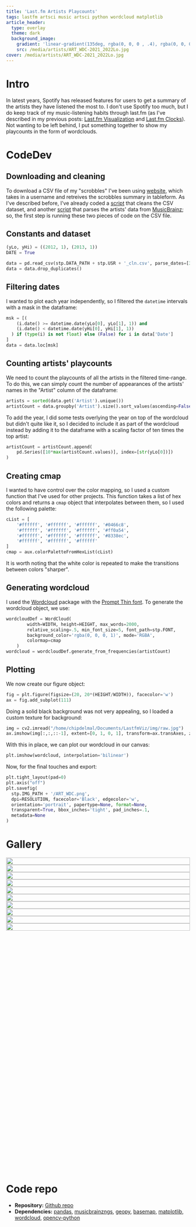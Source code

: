 ```yaml
---
title: 'Last.fm Artists Playcounts'
tags: lastfm artsci music artsci python wordcloud matplotlib
article_header:
  type: overlay
  theme: dark
  background_image:
    gradient: 'linear-gradient(135deg, rgba(0, 0, 0 , .4), rgba(0, 0, 0, .4))'
    src: /media/artists/ART_WDC-2021_2022Lo.jpg
cover: /media/artists/ART_WDC-2021_2022Lo.jpg
---
```


<!--more-->

# Intro

In latest years, Spotify has released features for users to get a summary of the artists they have listened the most to. I don't use Spotify too much, but I do keep track of my music-listening habits through last.fm (as I've described in my previous posts: [Last.fm Visualization](/artsci/2019-12-10-LastfmViz.html) and  [Last.fm Clocks](/artsci/2021-11-01-LastfmClocks.html)). Not wanting to be left behind, I put something together to show my playcounts in the form of wordclouds.

# CodeDev

## Downloading and cleaning

To download a CSV file of my "scrobbles" I've been using [website](https://benjaminbenben.com/lastfm-to-csv/), which takes in a username and retreives the scrobbles summary in tableform. As I've described before, I've already coded a [script](https://github.com/Chipdelmal/LastfmViz/blob/master/Lastfm_clean.py) that cleans the CSV dataset, and another [script](https://github.com/Chipdelmal/LastfmViz/blob/master/MusicBrainz_download.py) that parses the artists' data from [MusicBrainz](https://musicbrainz.org/); so, the first step is running these two pieces of code on the CSV file.

## Constants and dataset

```python
(yLo, yHi) = ((2012, 1), (2013, 1))
DATE = True
```

```python
data = pd.read_csv(stp.DATA_PATH + stp.USR + '_cln.csv', parse_dates=[3])
data = data.drop_duplicates()
```

## Filtering dates

I wanted to plot each year independently, so I filtered the `datetime` intervals with a mask in the dataframe:

```python
msk = [(
    (i.date() >= datetime.date(yLo[0], yLo[1], 1)) and 
    (i.date() < datetime.date(yHi[0], yHi[1], 1))
  ) if (type(i) is not float) else (False) for i in data['Date']
]
data = data.loc[msk]
```


## Counting artists' playcounts

We need to count the playcounts of all the artists in the filtered time-range. To do this, we can simply count the number of appearances of the artists' names in the "Artist" column of the dataframe:

```python
artists = sorted(data.get('Artist').unique())
artistCount = data.groupby('Artist').size().sort_values(ascending=False)
```

To add the year, I did some tests overlying the year on top of the wordcloud but didn't quite like it, so I decided to include it as part of the wordcloud instead by adding it to the dataframe with a scaling factor of ten times the top artist:

```python
artistCount = artistCount.append(
    pd.Series([10*max(artistCount.values)], index=[str(yLo[0])])
)
```

## Creating cmap

I wanted to have control over the color mapping, so I used a custom function that I've used for other projects. This function takes a list of hex colors and returns a `cmap` object that interpolates between them, so I used the following palette:

```python
cList = [
    '#ffffff', '#ffffff', '#ffffff', '#0466c8', 
    '#ffffff', '#ffffff', '#ffffff', '#ff0a54',
    '#ffffff', '#ffffff', '#ffffff', '#8338ec', 
    '#ffffff', '#ffffff', '#ffffff'
]
cmap = aux.colorPaletteFromHexList(cList)
```

It is worth noting that the white color is repeated to make the transitions between colors "sharper".

## Generating wordcloud

I used the [Wordcloud](https://amueller.github.io/word_cloud/) package with the [Prompt Thin font](https://www.fontpalace.com/font-details/prompt-thin/). To generate the wordcloud object, we use:

```python
wordcloudDef = WordCloud(
        width=WIDTH, height=HEIGHT, max_words=2000,
        relative_scaling=.5, min_font_size=5, font_path=stp.FONT,
        background_color='rgba(0, 0, 0, 1)', mode='RGBA',
        colormap=cmap
    )
wordcloud = wordcloudDef.generate_from_frequencies(artistCount)
```

## Plotting 

We now create our figure object:

```python
fig = plt.figure(figsize=(20, 20*(HEIGHT/WIDTH)), facecolor='w')
ax = fig.add_subplot(111)
```

Doing a solid black background was not very appealing, so I loaded a custom texture for background:

```python
img = cv2.imread("/home/chipdelmal/Documents/LastfmViz/img/raw.jpg")
ax.imshow(img[:,:,::-1], extent=[0, 1, 0, 1], transform=ax.transAxes, zorder=-10)
```

With this in place, we can plot our wordcloud in our canvas:

```python
plt.imshow(wordcloud, interpolation='bilinear')
```

Now, for the final touches and export:

```python
plt.tight_layout(pad=0)
plt.axis("off")
plt.savefig(
  stp.IMG_PATH + '/ART_WDC.png',
  dpi=RESOLUTION, facecolor='Black', edgecolor='w',
  orientation='portrait', papertype=None, format=None,
  transparent=True, bbox_inches='tight', pad_inches=.1,
  metadata=None
)
```


# Gallery

<style>
  .swiper-demo {height: 850px;}
  .swiper-demo .swiper__slide {
    display: flex; align-items: center; justify-content: center;
    font-size: 3rem; color: #fff;
  }
</style>


<div class="swiper my-3 swiper-demo swiper-demo--0">
  <div class="swiper__wrapper">
    <div class="swiper__slide"><img src="/media/artists/ART_WDC-2021_2022.jpg" style="width:100%;"></div>
    <div class="swiper__slide"><img src="/media/artists/ART_WDC-2020_2021.jpg" style="width:100%;"></div>
    <div class="swiper__slide"><img src="/media/artists/ART_WDC-2019_2020.jpg" style="width:100%;"></div>
    <div class="swiper__slide"><img src="/media/artists/ART_WDC-2018_2019.jpg" style="width:100%;"></div>
    <div class="swiper__slide"><img src="/media/artists/ART_WDC-2017_2018.jpg" style="width:100%;"></div>
    <div class="swiper__slide"><img src="/media/artists/ART_WDC-2016_2017.jpg" style="width:100%;"></div>
    <div class="swiper__slide"><img src="/media/artists/ART_WDC-2015_2016.jpg" style="width:100%;"></div>
    <div class="swiper__slide"><img src="/media/artists/ART_WDC-2014_2015.jpg" style="width:100%;"></div>
    <div class="swiper__slide"><img src="/media/artists/ART_WDC-2013_2014.jpg" style="width:100%;"></div>
    <div class="swiper__slide"><img src="/media/artists/ART_WDC-2012_2013.jpg" style="width:100%;"></div>
  </div>
  <!-- <div class="swiper__pagination"></div> -->
  <div class="swiper__button swiper__button--prev fas fa-chevron-left"></div>
  <div class="swiper__button swiper__button--next fas fa-chevron-right"></div>
  <!-- <div class="swiper-scrollbar"></div> -->
</div>

<script>
  {%- include scripts/lib/swiper.js -%}
  var SOURCES = window.TEXT_VARIABLES.sources;
  window.Lazyload.js(SOURCES.jquery, function() {
    $('.swiper-demo--0').swiper(); $('.swiper-demo--1').swiper();
    $('.swiper-demo--2').swiper(); $('.swiper-demo--3').swiper();
    $('.swiper-demo--4').swiper({ animation: false });
  });
</script>

# Code repo

* **Repository:** [Github repo](https://github.com/Chipdelmal/LastfmViz/blob/master/artistFreq.py)
* **Dependencies:** [pandas](https://pandas.pydata.org/),  [musicbrainzngs](https://github.com/alastair/python-musicbrainzngs), [geopy](https://geopy.readthedocs.io/), [basemap](https://matplotlib.org/basemap/), [matplotlib](https://matplotlib.org/), [wordcloud](https://github.com/amueller/word_cloud), [opencv-python](https://pypi.org/project/opencv-python/)
